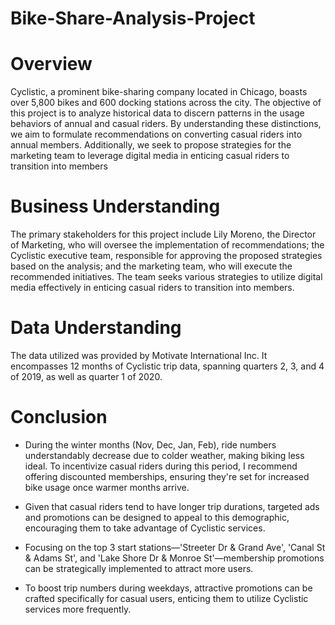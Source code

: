 # Bike-Share-Analysis-Project

# Overview
Cyclistic, a prominent bike-sharing company located in Chicago, boasts over 5,800 bikes and 600 docking stations across the city. The objective of this project is to analyze historical data to discern patterns in the usage behaviors of annual and casual riders. By understanding these distinctions, we aim to formulate recommendations on converting casual riders into annual members. Additionally, we seek to propose strategies for the marketing team to leverage digital media in enticing casual riders to transition into members

# Business Understanding
The primary stakeholders for this project include Lily Moreno, the Director of Marketing, who will oversee the implementation of recommendations; the Cyclistic executive team, responsible for approving the proposed strategies based on the analysis; and the marketing team, who will execute the recommended initiatives. The team seeks various strategies to utilize digital media effectively in enticing casual riders to transition into members.

# Data Understanding
The data utilized was provided by Motivate International Inc. It encompasses 12 months of Cyclistic trip data, spanning quarters 2, 3, and 4 of 2019, as well as quarter 1 of 2020.

# Conclusion 
- During the winter months (Nov, Dec, Jan, Feb), ride numbers understandably decrease due to colder weather, making biking less ideal. To incentivize casual riders during this period, I recommend offering discounted memberships, ensuring they're set for increased bike usage once warmer months arrive.

- Given that casual riders tend to have longer trip durations, targeted ads and promotions can be designed to appeal to this demographic, encouraging them to take advantage of Cyclistic services.

- Focusing on the top 3 start stations—'Streeter Dr & Grand Ave', 'Canal St & Adams St', and 'Lake Shore Dr & Monroe St'—membership promotions can be strategically implemented to attract more users.

- To boost trip numbers during weekdays, attractive promotions can be crafted specifically for casual users, enticing them to utilize Cyclistic services more frequently.





